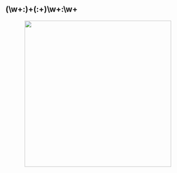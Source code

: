 ## (\w+:)+(:+)\w+:\w+　


<p align='center'><img src="https://img.r08.us.kg/img/main/images/20241117110113.png" style='width:400px;'><br><br>
